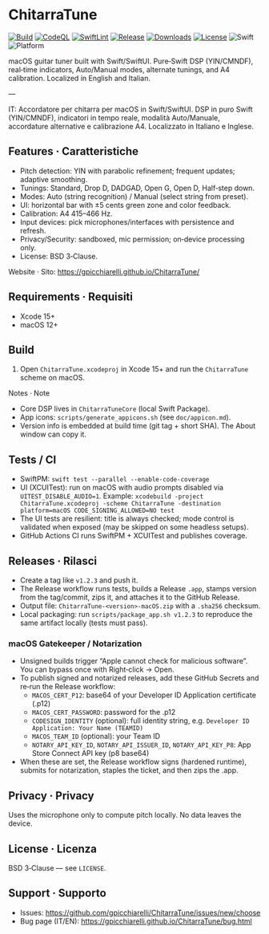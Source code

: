 # ChitarraTune

<p>
  <a href="https://github.com/gpicchiarelli/ChitarraTune/actions/workflows/ci.yml"><img alt="Build" src="https://github.com/gpicchiarelli/ChitarraTune/actions/workflows/ci.yml/badge.svg"></a>
  <a href="https://github.com/gpicchiarelli/ChitarraTune/actions/workflows/codeql.yml"><img alt="CodeQL" src="https://github.com/gpicchiarelli/ChitarraTune/actions/workflows/codeql.yml/badge.svg"></a>
  <a href="https://github.com/gpicchiarelli/ChitarraTune/actions/workflows/swiftlint.yml"><img alt="SwiftLint" src="https://github.com/gpicchiarelli/ChitarraTune/actions/workflows/swiftlint.yml/badge.svg"></a>
  <a href="https://github.com/gpicchiarelli/ChitarraTune/releases/latest"><img alt="Release" src="https://img.shields.io/github/v/release/gpicchiarelli/ChitarraTune?include_prereleases&label=release"></a>
  <a href="https://github.com/gpicchiarelli/ChitarraTune/releases"><img alt="Downloads" src="https://img.shields.io/github/downloads/gpicchiarelli/ChitarraTune/total?label=downloads"></a>
  <a href="LICENSE"><img alt="License" src="https://img.shields.io/github/license/gpicchiarelli/ChitarraTune?color=blue"></a>
  <img alt="Swift" src="https://img.shields.io/badge/Swift-5.9-orange?logo=swift">
  <img alt="Platform" src="https://img.shields.io/badge/platform-macOS-1f6feb?logo=apple">
</p>

macOS guitar tuner built with Swift/SwiftUI. Pure‑Swift DSP (YIN/CMNDF), real‑time indicators, Auto/Manual modes, alternate tunings, and A4 calibration. Localized in English and Italian.

—

IT: Accordatore per chitarra per macOS in Swift/SwiftUI. DSP in puro Swift (YIN/CMNDF), indicatori in tempo reale, modalità Auto/Manuale, accordature alternative e calibrazione A4. Localizzato in Italiano e Inglese.

## Features · Caratteristiche
- Pitch detection: YIN with parabolic refinement; frequent updates; adaptive smoothing.
- Tunings: Standard, Drop D, DADGAD, Open G, Open D, Half‑step down.
- Modes: Auto (string recognition) / Manual (select string from preset).
- UI: horizontal bar with ±5 cents green zone and color feedback.
- Calibration: A4 415–466 Hz.
- Input devices: pick microphones/interfaces with persistence and refresh.
- Privacy/Security: sandboxed, mic permission; on‑device processing only.
- License: BSD 3‑Clause.

Website · Sito: https://gpicchiarelli.github.io/ChitarraTune/

## Requirements · Requisiti
- Xcode 15+
- macOS 12+

## Build
1) Open `ChitarraTune.xcodeproj` in Xcode 15+ and run the `ChitarraTune` scheme on macOS.

Notes · Note
- Core DSP lives in `ChitarraTuneCore` (local Swift Package).
- App icons: `scripts/generate_appicons.sh` (see `doc/appicon.md`).
- Version info is embedded at build time (git tag + short SHA). The About window can copy it.

## Tests / CI
- SwiftPM: `swift test --parallel --enable-code-coverage`
- UI (XCUITest): run on macOS with audio prompts disabled via `UITEST_DISABLE_AUDIO=1`.
  Example: `xcodebuild -project ChitarraTune.xcodeproj -scheme ChitarraTune -destination platform=macOS CODE_SIGNING_ALLOWED=NO test`
- The UI tests are resilient: title is always checked; mode control is validated when exposed (may be skipped on some headless setups).
- GitHub Actions CI runs SwiftPM + XCUITest and publishes coverage.

## Releases · Rilasci
- Create a tag like `v1.2.3` and push it.
- The Release workflow runs tests, builds a Release `.app`, stamps version from the tag/commit, zips it, and attaches it to the GitHub Release.
- Output file: `ChitarraTune-<version>-macOS.zip` with a `.sha256` checksum.
- Local packaging: run `scripts/package_app.sh v1.2.3` to reproduce the same artifact locally (tests must pass).

### macOS Gatekeeper / Notarization
- Unsigned builds trigger “Apple cannot check for malicious software”. You can bypass once with Right‑click → Open.
- To publish signed and notarized releases, add these GitHub Secrets and re‑run the Release workflow:
  - `MACOS_CERT_P12`: base64 of your Developer ID Application certificate (.p12)
  - `MACOS_CERT_PASSWORD`: password for the .p12
  - `CODESIGN_IDENTITY` (optional): full identity string, e.g. `Developer ID Application: Your Name (TEAMID)`
  - `MACOS_TEAM_ID` (optional): your Team ID
  - `NOTARY_API_KEY_ID`, `NOTARY_API_ISSUER_ID`, `NOTARY_API_KEY_P8`: App Store Connect API key (p8 base64)
- When these are set, the Release workflow signs (hardened runtime), submits for notarization, staples the ticket, and then zips the .app.

## Privacy · Privacy
Uses the microphone only to compute pitch locally. No data leaves the device.

## License · Licenza
BSD 3‑Clause — see `LICENSE`.

## Support · Supporto
- Issues: https://github.com/gpicchiarelli/ChitarraTune/issues/new/choose
- Bug page (IT/EN): https://gpicchiarelli.github.io/ChitarraTune/bug.html
